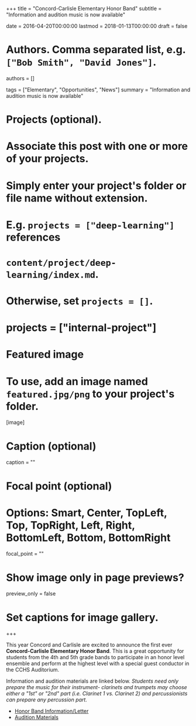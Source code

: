 +++
title = "Concord-Carlisle Elementary Honor Band"
subtitle = "Information and audition music is now available"

date = 2016-04-20T00:00:00
lastmod = 2018-01-13T00:00:00
draft = false

# Authors. Comma separated list, e.g. `["Bob Smith", "David Jones"]`.
authors = []

tags = ["Elementary", "Opportunities", "News"]
summary = "Information and audition music is now available"

# Projects (optional).
#   Associate this post with one or more of your projects.
#   Simply enter your project's folder or file name without extension.
#   E.g. `projects = ["deep-learning"]` references
#   `content/project/deep-learning/index.md`.
#   Otherwise, set `projects = []`.
# projects = ["internal-project"]

# Featured image
# To use, add an image named `featured.jpg/png` to your project's folder.
[image]
  # Caption (optional)
  caption = ""

  # Focal point (optional)
  # Options: Smart, Center, TopLeft, Top, TopRight, Left, Right, BottomLeft, Bottom, BottomRight
  focal_point = ""

  # Show image only in page previews?
  preview_only = false

# Set captions for image gallery.

+++

This year Concord and Carlisle are excited to announce the first ever **Concord-Carlisle Elementary Honor Band**. This is a great opportunity for students from the 4th and 5th grade bands to participate in an honor level ensemble and perform at the highest level with a special guest conductor in the CCHS Auditorium.

Information and audition materials are linked below. *Students need only prepare the music for their instrument- clarinets and trumpets may choose either a "1st" or "2nd" part (i.e. Clarinet 1 vs. Clarinet 2) and percussionists can prepare any percussion part.*

  * [Honor Band Information/Letter](https://docs.google.com/document/d/1coyw1BH4DMoXCFT-v3is6oFUfZyTgd2MJRVHH0nkL48/edit?usp=sharing)
  * [Audition Materials](https://drive.google.com/open?id=1Ju4_3k7B6AuvyCSA3CQVf_dXAoe1I4ym)
